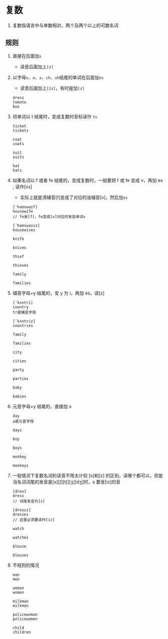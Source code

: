 # 复数

1. 复数指语言中与单数相对，两个及两个以上的可数名词

## 规则

1. 直接在后面加`s`

   - 读音后面加上`[z]`

2. 以字母`s`、`o`、`x`、`ch`、`sh`结尾的单词在后面加`es`

   - 读音后面加上`[ɪz]`，有时是加`[z]`

   ```
   dress
   tomato
   box
   ```

3. 但单词以 t 结尾时，变成复数时音标读作 `ts`

   ```
   ticket
   tickets

   coat
   coats

   suit
   suits

   hat
   hats
   ```

4. 如果名词以 f 或者 fe 结尾的，变成复数时，一般要把 f 或 fe 变成 v，再加 es , 读作[vz]

   - 实际上就是清辅音[f]变成了对应的浊辅音[v]，然后加`es`

   ```
   [ˈhaʊswaɪf]
   housewife
   // fe发[f]，fe变成[v]对应的发音单词v

   [ˈhaʊswaɪvz]
   housewives

   knife

   knives

   thief

   thieves

   family

   families
   ```

5. 辅音字母+y 结尾的，变 y 为 i，再加 es，读[z]

   ```
   [ˈkʌntri]
   country
   tr是辅音字母

   [ˈkʌntriz]
   countries

   family

   families

   city

   cities

   party

   parties

   baby

   babies
   ```

6. 元音字母+y 结尾的，直接加 s

   ```
   day
   a是元音字母

   days

   boy

   boys

   monkey

   monkeys
   ```

7. 一般情况下复数名词的读音不用太计较 [s]和[z] 的区别，读哪个都可以，但是当名词词尾的发音是[s][ʃ][tʃ][ʒ][dʒ]时，s 要发[iz]的音

   ```
   [dres]
   dress
   // 词尾发音为[s]

   [dresɪz]
   dresses
   // 这里必须要读作[iz]

   watch

   watches

   blouse

   blouses
   ```

8. 不规则的情况

   ```
   man
   men

   woman
   women

   milkman
   milkmen

   policewoman
   policewomen

   child
   children
   ```
